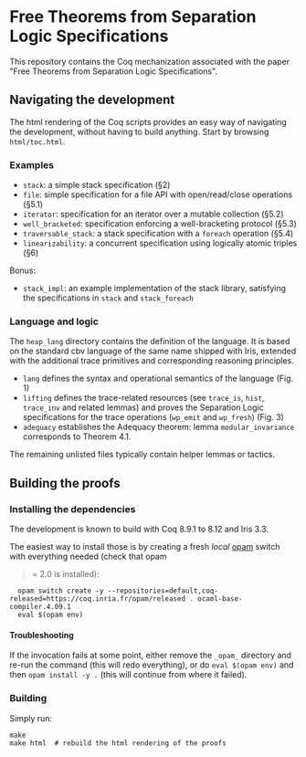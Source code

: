 # Free Theorems from Separation Logic Specifications

This repository contains the Coq mechanization associated with the paper "Free
Theorems from Separation Logic Specifications".

## Navigating the development

The html rendering of the Coq scripts provides an easy way of navigating the
development, without having to build anything. Start by browsing
`html/toc.html`.

### Examples

- `stack`: a simple stack specification (§2)
- `file`: simple specification for a file API with open/read/close operations (§5.1)
- `iterator`: specification for an iterator over a mutable collection (§5.2)
- `well_bracketed`: specification enforcing a well-bracketing protocol (§5.3)
- `traversable_stack`: a stack specification with a `foreach` operation (§5.4)
- `linearizability`: a concurrent specification using logically atomic triples (§6)

Bonus:
- `stack_impl`: an example implementation of the stack library, satisfying the
  specifications in `stack` and `stack_foreach`

### Language and logic

The `heap_lang` directory contains the definition of the language. It is based
on the standard cbv language of the same name shipped with Iris, extended with
the additional trace primitives and corresponding reasoning principles.

- `lang` defines the syntax and operational semantics of the language (Fig. 1)
- `lifting` defines the trace-related resources (see `trace_is`, `hist`,
  `trace_inv` and related lemmas) and proves the Separation Logic specifications
  for the trace operations (`wp_emit` and `wp_fresh`) (Fig. 3)
- `adequacy` establishes the Adequacy theorem: lemma `modular_invariance`
  corresponds to Theorem 4.1.

The remaining unlisted files typically contain helper lemmas or tactics.


## Building the proofs

### Installing the dependencies

The development is known to build with Coq 8.9.1 to 8.12 and Iris 3.3. 

The easiest way to install those is by creating a fresh *local*
[opam](https://opam.ocaml.org/) switch with everything needed (check that opam
>= 2.0 is installed):

```
  opam switch create -y --repositories=default,coq-released=https://coq.inria.fr/opam/released . ocaml-base-compiler.4.09.1
  eval $(opam env)
```

#### Troubleshooting

If the invocation fails at some point, either remove the `_opam_` directory and
re-run the command (this will redo everything), or do `eval $(opam env)` and
then `opam install -y .` (this will continue from where it failed).

### Building

Simply run:
```
make
make html  # rebuild the html rendering of the proofs
```

